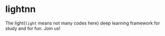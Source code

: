 # lightnn
The light(`light` means not many codes here) deep learning framework for study and for fun. Join us!
